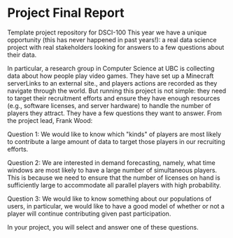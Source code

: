 # Project Final Report

Template project repository for DSCI-100
This year we have a unique opportunity (this has never happened in past years!): a real data science project with real stakeholders looking for answers to a few questions about their data.

In particular, a research group in Computer Science at UBC is collecting data about how people play video games. They have set up a Minecraft serverLinks to an external site., and players actions are recorded as they navigate through the world. But running this project is not simple: they need to target their recruitment efforts and ensure they have enough resources (e.g., software licenses, and server hardware) to handle the number of players they attract. They have a few questions they want to answer. From the project lead, Frank Wood:

Question 1: We would like to know which "kinds" of players are most likely to contribute a large amount of data to target those players in our recruiting efforts.

Question 2: We are interested in demand forecasting, namely, what time windows are most likely to have a large number of simultaneous players. This is because we need to ensure that the number of licenses on hand is sufficiently large to accommodate all parallel players with high probability. 

Question 3: We would like to know something about our populations of users, in particular, we would like to have a good model of whether or not a player will continue contributing given past participation. 

In your project, you will select and answer one of these questions.
